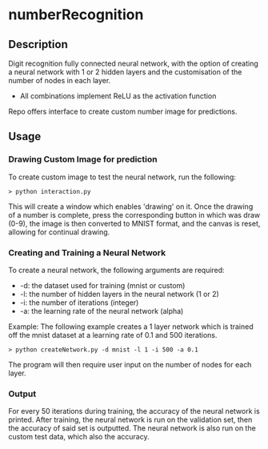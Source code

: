 # numberRecognition
## Description
Digit recognition fully connected neural network, with the option of creating a neural network with 1 or 2 hidden layers and the customisation of the number of nodes in each layer.
- All combinations implement ReLU as the activation function

Repo offers interface to create custom number image for predictions.

## Usage
### Drawing Custom Image for prediction
To create custom image to test the neural network, run the following:

```console
> python interaction.py
```
This will create a window which enables 'drawing' on it.
Once the drawing of a number is complete, press the corresponding button in which was draw (0-9), the image is then converted to MNIST format, and the canvas is reset, allowing for continual drawing.

### Creating and Training a Neural Network
To create a neural network, the following arguments are required:
- -d: the dataset used for training (mnist or custom)
- -l: the number of hidden layers in the neural network (1 or 2)
- -i: the number of iterations (integer)
- -a: the learning rate of the neural network (alpha)

Example:
The following example creates a 1 layer network which is trained off the mnist dataset at a learning rate of 0.1 and 500 iterations.
```
> python createNetwork.py -d mnist -l 1 -i 500 -a 0.1
```

The program will then require user input on the number of nodes for each layer.

### Output
For every 50 iterations during training, the accuracy of the neural network is printed.
After training, the neural network is run on the validation set, then the accuracy of said set is outputted.
The neural network is also run on the custom test data, which also the accuracy.
